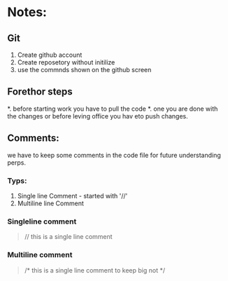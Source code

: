 # Notes:

## Git
1. Create github account
1. Create reposetory without initilize 
2. use the commnds shown on the github screen

## Forethor steps
 *. before starting work you have to pull the code
 *. one you are done with the changes or before leving office you hav eto push changes.


## Comments:
we have to keep some comments in the code file for future understanding perps.
### Typs:
1. Single line Comment - started with '//'
1. Multiline line Comment 

### Singleline comment
> // this is a single line comment

### Multiline comment
> /* 
> this is a single line comment 
> to keep big not
> */
